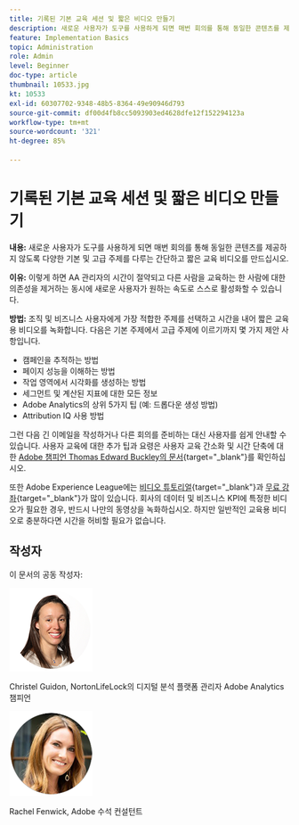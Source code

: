 ```yaml
---
title: 기록된 기본 교육 세션 및 짧은 비디오 만들기
description: 새로운 사용자가 도구를 사용하게 되면 매번 회의를 통해 동일한 콘텐츠를 제공하지 않도록 다양한 기본 및 고급 주제를 다루는 간단하고 짧은 교육 비디오를 만드십시오.
feature: Implementation Basics
topic: Administration
role: Admin
level: Beginner
doc-type: article
thumbnail: 10533.jpg
kt: 10533
exl-id: 60307702-9348-48b5-8364-49e90946d793
source-git-commit: df00d4fb8cc5093903ed4628dfe12f152294123a
workflow-type: tm+mt
source-wordcount: '321'
ht-degree: 85%

---
```


# 기록된 기본 교육 세션 및 짧은 비디오 만들기

**내용:** 새로운 사용자가 도구를 사용하게 되면 매번 회의를 통해 동일한 콘텐츠를 제공하지 않도록 다양한 기본 및 고급 주제를 다루는 간단하고 짧은 교육 비디오를 만드십시오.

**이유:** 이렇게 하면 AA 관리자의 시간이 절약되고 다른 사람을 교육하는 한 사람에 대한 의존성을 제거하는 동시에 새로운 사용자가 원하는 속도로 스스로 활성화할 수 있습니다.

**방법:** 조직 및 비즈니스 사용자에게 가장 적합한 주제를 선택하고 시간을 내어 짧은 교육용 비디오를 녹화합니다. 다음은 기본 주제에서 고급 주제에 이르기까지 몇 가지 제안 사항입니다.

* 캠페인을 추적하는 방법
* 페이지 성능을 이해하는 방법
* 작업 영역에서 시각화를 생성하는 방법
* 세그먼트 및 계산된 지표에 대한 모든 정보
* Adobe Analytics의 상위 5가지 팁 (예: 드롭다운 생성 방법)
* Attribution IQ 사용 방법

그런 다음 긴 이메일을 작성하거나 다른 회의를 준비하는 대신 사용자를 쉽게 안내할 수 있습니다. 사용자 교육에 대한 추가 팁과 요령은 사용자 교육 간소화 및 시간 단축에 대한 [Adobe 챔피언 Thomas Edward Buckley의 문서](https://experienceleague.adobe.com/docs/analytics-learn/tutorials/administration/key-admin-skills/simplify-training-users.html?lang=ko){target="_blank"}를 확인하십시오.

또한 Adobe Experience League에는 [비디오 튜토리얼](https://experienceleague.adobe.com/docs/analytics-learn/tutorials/overview.html){target="_blank"}과 [무료 강좌](https://experienceleague.adobe.com/?lang=en#dashboard/learning){target="_blank"}가 많이 있습니다. 회사의 데이터 및 비즈니스 KPI에 특정한 비디오가 필요한 경우, 반드시 나만의 동영상을 녹화하십시오. 하지만 일반적인 교육용 비디오로 충분하다면 시간을 허비할 필요가 없습니다.

## 작성자

이 문서의 공동 작성자:

![Christel Guidon](assets/Christel-Headshot-150.png)

Christel Guidon, NortonLifeLock의 디지털 분석 플랫폼 관리자
Adobe Analytics 챔피언

![Rachel Fenwick](assets/Rachel-Fenwick-150.png)

Rachel Fenwick, Adobe 수석 컨설턴트
